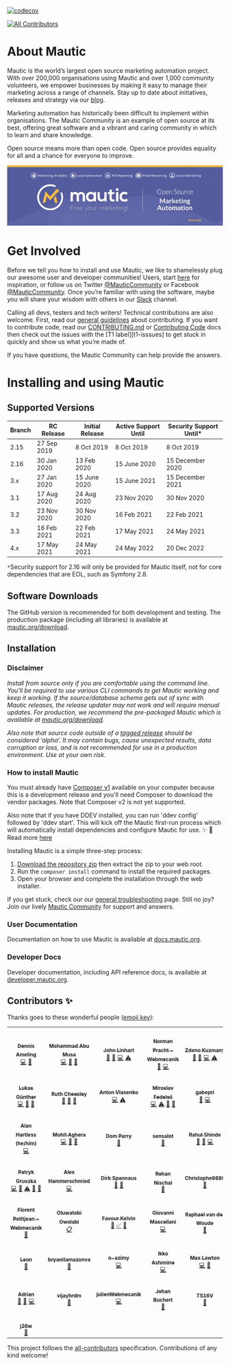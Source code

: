 [![codecov](https://codecov.io/gh/mautic/mautic/branch/features/graph/badge.svg)](https://codecov.io/gh/mautic/mautic)
<!-- ALL-CONTRIBUTORS-BADGE:START - Do not remove or modify this section -->
[![All Contributors](https://img.shields.io/badge/all_contributors-50-orange.svg?style=flat-square)](#contributors-)
<!-- ALL-CONTRIBUTORS-BADGE:END -->

About Mautic
============
Mautic is the world’s largest open source marketing automation project. With over 200,000 organisations using Mautic and over 1,000 community volunteers, we empower businesses by making it easy to manage their marketing across a range of channels. Stay up to date about initiatives, releases and strategy via our [blog][mautic-blog].

Marketing automation has historically been difficult to implement within organisations. The Mautic Community is an example of open source at its best, offering great software and a vibrant and caring community in which to learn and share knowledge.

Open source means more than open code. Open source provides equality for all and a chance for everyone to improve.

![Mautic](.github/readme_image.png "Mautic Open Source Marketing Automation")

Get Involved
=============
Before we tell you how to install and use Mautic, we like to shamelessly plug our awesome user and developer communities! Users, start [here][get-involved] for inspiration, or follow us on Twitter [@MauticCommunity][twitter] or Facebook [@MauticCommunity][facebook]. Once you’re familiar with using the software, maybe you will share your wisdom with others in our [Slack][slack] channel.

Calling all devs, testers and tech writers! Technical contributions are also welcome. First, read our [general guidelines][contributing] about contributing. If you want to contribute code, read our [CONTRIBUTING.md][contributing-md] or [Contributing Code][contribute-developer] docs then check out the issues with the [T1 label][t1-isssues] to get stuck in quickly and show us what you’re made of.

If you have questions, the Mautic Community can help provide the answers.

Installing and using Mautic
============================

## Supported Versions

| Branch | RC Release | Initial Release | Active Support Until | Security Support Until*
|--|--|--|--|--|
|2.15  | 27 Sep 2019 | 8 Oct 2019 | 8 Oct 2019 | 8 Oct 2019
|2.16  | 30 Jan 2020 | 13 Feb 2020 | 15 June 2020 | 15 December 2020
|3.x   | 27 Jan 2020 | 15 June 2020 | 15 June 2021 | 15 December 2021
|3.1   | 17 Aug 2020 | 24 Aug 2020 | 23 Nov 2020 | 30 Nov 2020
|3.2   | 23 Nov 2020 | 30 Nov 2020 | 16 Feb 2021 | 22 Feb 2021
|3.3   | 16 Feb 2021 | 22 Feb 2021 | 17 May 2021 | 24 May 2021
|4.x   | 17 May 2021 | 24 May 2021 | 24 May 2022 | 20 Dec 2022

`*`Security support for 2.16 will only be provided for Mautic itself, not for core dependencies that are EOL, such as Symfony 2.8.

## Software Downloads
The GitHub version is recommended for both development and testing. The production package (including all libraries) is available at [mautic.org/download][download-mautic].

## Installation
### Disclaimer
*Install from source only if you are comfortable using the command line. You'll be required to use various CLI commands to get Mautic working and keep it working. If the source/database schema gets out of sync with Mautic releases, the release updater may not work and will require manual updates. For production, we recommend the pre-packaged Mautic which is available at [mautic.org/download][download-mautic].*

*Also note that source code outside of a [tagged release][tagged-release] should be considered ‘alpha’. It may contain bugs, cause unexpected results, data corruption or loss, and is not recommended for use in a production environment. Use at your own risk.*

### How to install Mautic
You must already have [Composer v1][composer-v1] available on your computer because this is a development release and you'll need Composer to download the vendor packages. Note that Composer v2 is not yet supported.

Also note that if you have DDEV installed, you can run 'ddev config' followed by 'ddev start'. This will kick off the Mautic first-run process which will automatically install dependencies and configure Mautic for use. ✨ 🚀 Read more [here][ddev-mautic]

Installing Mautic is a simple three-step process:

1. [Download the repository zip][download-zip] then extract the zip to your web root.
2. Run the `composer install` command to install the required packages.
3. Open your browser and complete the installation through the web installer.

If you get stuck, check our our [general troubleshooting][troubleshooting] page. Still no joy? Join our lively [Mautic Community][community] for support and answers.

### User Documentation
Documentation on how to use Mautic is available at [docs.mautic.org][mautic-docs].

### Developer Docs
Developer documentation, including API reference docs, is available at [developer.mautic.org][dev-docs].


## Contributors ✨

Thanks goes to these wonderful people ([emoji key](https://allcontributors.org/docs/en/emoji-key)):

<!-- ALL-CONTRIBUTORS-LIST:START - Do not remove or modify this section -->
<!-- prettier-ignore-start -->
<!-- markdownlint-disable -->
<table>
  <tr>
    <td align="center"><a href="https://twitter.com/dennisameling"><img src="https://avatars.githubusercontent.com/u/17739158?v=4?s=100" width="100px;" alt=""/><br /><sub><b>Dennis Ameling</b></sub></a><br /><a href="https://github.com/mautic/mautic/commits?author=dennisameling" title="Code">💻</a> <a href="#userTesting-dennisameling" title="User Testing">📓</a></td>
    <td align="center"><a href="https://steercampaign.com"><img src="https://avatars.githubusercontent.com/u/12627658?v=4?s=100" width="100px;" alt=""/><br /><sub><b>Mohammad Abu Musa</b></sub></a><br /><a href="https://github.com/mautic/mautic/commits?author=mabumusa1" title="Code">💻</a> <a href="#userTesting-mabumusa1" title="User Testing">📓</a> <a href="https://github.com/mautic/mautic/pulls?q=is%3Apr+reviewed-by%3Amabumusa1" title="Reviewed Pull Requests">👀</a></td>
    <td align="center"><a href="http://johnlinhart.com"><img src="https://avatars.githubusercontent.com/u/1235442?v=4?s=100" width="100px;" alt=""/><br /><sub><b>John Linhart</b></sub></a><br /><a href="#userTesting-escopecz" title="User Testing">📓</a> <a href="https://github.com/mautic/mautic/pulls?q=is%3Apr+reviewed-by%3Aescopecz" title="Reviewed Pull Requests">👀</a> <a href="https://github.com/mautic/mautic/commits?author=escopecz" title="Code">💻</a> <a href="https://github.com/mautic/mautic/commits?author=escopecz" title="Tests">⚠️</a></td>
    <td align="center"><a href="https://www.webmecanik.com"><img src="https://avatars.githubusercontent.com/u/14075239?v=4?s=100" width="100px;" alt=""/><br /><sub><b>Norman Pracht - Webmecanik</b></sub></a><br /><a href="#userTesting-npracht" title="User Testing">📓</a> <a href="https://github.com/mautic/mautic/commits?author=npracht" title="Code">💻</a></td>
    <td align="center"><a href="https://webmecanik.com"><img src="https://avatars.githubusercontent.com/u/462477?v=4?s=100" width="100px;" alt=""/><br /><sub><b>Zdeno Kuzmany</b></sub></a><br /><a href="#userTesting-kuzmany" title="User Testing">📓</a> <a href="https://github.com/mautic/mautic/pulls?q=is%3Apr+reviewed-by%3Akuzmany" title="Reviewed Pull Requests">👀</a> <a href="https://github.com/mautic/mautic/commits?author=kuzmany" title="Code">💻</a> <a href="https://github.com/mautic/mautic/commits?author=kuzmany" title="Tests">⚠️</a></td>
    <td align="center"><a href="https://github.com/stevedrobinson"><img src="https://avatars.githubusercontent.com/u/866855?v=4?s=100" width="100px;" alt=""/><br /><sub><b>Steve Robinson</b></sub></a><br /><a href="#userTesting-stevedrobinson" title="User Testing">📓</a> <a href="https://github.com/mautic/mautic/issues?q=author%3Astevedrobinson" title="Bug reports">🐛</a></td>
    <td align="center"><a href="https://github.com/snoblucha"><img src="https://avatars.githubusercontent.com/u/265586?v=4?s=100" width="100px;" alt=""/><br /><sub><b>Petr Šnobl</b></sub></a><br /><a href="https://github.com/mautic/mautic/commits?author=snoblucha" title="Code">💻</a> <a href="https://github.com/mautic/mautic/issues?q=author%3Asnoblucha" title="Bug reports">🐛</a></td>
  </tr>
  <tr>
    <td align="center"><a href="https://github.com/luguenth"><img src="https://avatars.githubusercontent.com/u/9964009?v=4?s=100" width="100px;" alt=""/><br /><sub><b>Lukas Günther</b></sub></a><br /><a href="https://github.com/mautic/mautic/commits?author=luguenth" title="Code">💻</a> <a href="https://github.com/mautic/mautic/commits?author=luguenth" title="Documentation">📖</a> <a href="#userTesting-luguenth" title="User Testing">📓</a></td>
    <td align="center"><a href="https://www.ruthcheesley.co.uk"><img src="https://avatars.githubusercontent.com/u/2930593?v=4?s=100" width="100px;" alt=""/><br /><sub><b>Ruth Cheesley</b></sub></a><br /><a href="#userTesting-rcheesley" title="User Testing">📓</a> <a href="https://github.com/mautic/mautic/pulls?q=is%3Apr+reviewed-by%3Archeesley" title="Reviewed Pull Requests">👀</a> <a href="https://github.com/mautic/mautic/commits?author=rcheesley" title="Documentation">📖</a></td>
    <td align="center"><a href="https://github.com/anton-vlasenko"><img src="https://avatars.githubusercontent.com/u/43744263?v=4?s=100" width="100px;" alt=""/><br /><sub><b>Anton Vlasenko</b></sub></a><br /><a href="https://github.com/mautic/mautic/commits?author=anton-vlasenko" title="Code">💻</a> <a href="https://github.com/mautic/mautic/commits?author=anton-vlasenko" title="Tests">⚠️</a></td>
    <td align="center"><a href="https://www.linkedin.com/in/miroslavfedeles"><img src="https://avatars.githubusercontent.com/u/6388925?v=4?s=100" width="100px;" alt=""/><br /><sub><b>Miroslav Fedeleš</b></sub></a><br /><a href="https://github.com/mautic/mautic/commits?author=fedys" title="Code">💻</a> <a href="https://github.com/mautic/mautic/commits?author=fedys" title="Tests">⚠️</a> <a href="#userTesting-fedys" title="User Testing">📓</a> <a href="https://github.com/mautic/mautic/pulls?q=is%3Apr+reviewed-by%3Afedys" title="Reviewed Pull Requests">👀</a></td>
    <td align="center"><a href="https://github.com/gabepri"><img src="https://avatars.githubusercontent.com/u/73728034?v=4?s=100" width="100px;" alt=""/><br /><sub><b>gabepri</b></sub></a><br /><a href="https://github.com/mautic/mautic/issues?q=author%3Agabepri" title="Bug reports">🐛</a> <a href="https://github.com/mautic/mautic/commits?author=gabepri" title="Code">💻</a></td>
    <td align="center"><a href="https://incentfit.com"><img src="https://avatars.githubusercontent.com/u/13243272?v=4?s=100" width="100px;" alt=""/><br /><sub><b>incentfit</b></sub></a><br /><a href="#userTesting-incentfit" title="User Testing">📓</a></td>
    <td align="center"><a href="http://drahy.net"><img src="https://avatars.githubusercontent.com/u/12815758?v=4?s=100" width="100px;" alt=""/><br /><sub><b>Lukáš Drahý</b></sub></a><br /><a href="https://github.com/mautic/mautic/commits?author=hluchas" title="Code">💻</a> <a href="https://github.com/mautic/mautic/pulls?q=is%3Apr+reviewed-by%3Ahluchas" title="Reviewed Pull Requests">👀</a></td>
  </tr>
  <tr>
    <td align="center"><a href="https://about.me/alanhartless"><img src="https://avatars.githubusercontent.com/u/63312?v=4?s=100" width="100px;" alt=""/><br /><sub><b>Alan Hartless (he/him)</b></sub></a><br /><a href="https://github.com/mautic/mautic/commits?author=alanhartless" title="Code">💻</a></td>
    <td align="center"><a href="http://mohitaghera.in"><img src="https://avatars.githubusercontent.com/u/2618452?v=4?s=100" width="100px;" alt=""/><br /><sub><b>Mohit Aghera</b></sub></a><br /><a href="https://github.com/mautic/mautic/commits?author=mohit-rocks" title="Code">💻</a> <a href="#userTesting-mohit-rocks" title="User Testing">📓</a> <a href="https://github.com/mautic/mautic/pulls?q=is%3Apr+reviewed-by%3Amohit-rocks" title="Reviewed Pull Requests">👀</a></td>
    <td align="center"><a href="https://github.com/domparry"><img src="https://avatars.githubusercontent.com/u/19376765?v=4?s=100" width="100px;" alt=""/><br /><sub><b>Dom Parry</b></sub></a><br /><a href="#userTesting-domparry" title="User Testing">📓</a></td>
    <td align="center"><a href="https://github.com/sensalot"><img src="https://avatars.githubusercontent.com/u/6697244?v=4?s=100" width="100px;" alt=""/><br /><sub><b>sensalot</b></sub></a><br /><a href="#userTesting-sensalot" title="User Testing">📓</a></td>
    <td align="center"><a href="https://github.com/shinde-rahul"><img src="https://avatars.githubusercontent.com/u/1046788?v=4?s=100" width="100px;" alt=""/><br /><sub><b>Rahul Shinde</b></sub></a><br /><a href="https://github.com/mautic/mautic/pulls?q=is%3Apr+reviewed-by%3Ashinde-rahul" title="Reviewed Pull Requests">👀</a> <a href="#userTesting-shinde-rahul" title="User Testing">📓</a> <a href="https://github.com/mautic/mautic/commits?author=shinde-rahul" title="Code">💻</a></td>
    <td align="center"><a href="https://github.com/jos0405"><img src="https://avatars.githubusercontent.com/u/4246909?v=4?s=100" width="100px;" alt=""/><br /><sub><b>jos0405</b></sub></a><br /><a href="https://github.com/mautic/mautic/commits?author=jos0405" title="Code">💻</a> <a href="#userTesting-jos0405" title="User Testing">📓</a></td>
    <td align="center"><a href="http://veenhof.be"><img src="https://avatars.githubusercontent.com/u/161341?v=4?s=100" width="100px;" alt=""/><br /><sub><b>Nick Veenhof</b></sub></a><br /><a href="https://github.com/mautic/mautic/pulls?q=is%3Apr+reviewed-by%3Anickveenhof" title="Reviewed Pull Requests">👀</a></td>
  </tr>
  <tr>
    <td align="center"><a href="https://github.com/patrykgruszka"><img src="https://avatars.githubusercontent.com/u/8580942?v=4?s=100" width="100px;" alt=""/><br /><sub><b>Patryk Gruszka</b></sub></a><br /><a href="https://github.com/mautic/mautic/commits?author=patrykgruszka" title="Code">💻</a> <a href="https://github.com/mautic/mautic/commits?author=patrykgruszka" title="Documentation">📖</a> <a href="https://github.com/mautic/mautic/commits?author=patrykgruszka" title="Tests">⚠️</a> <a href="https://github.com/mautic/mautic/pulls?q=is%3Apr+reviewed-by%3Apatrykgruszka" title="Reviewed Pull Requests">👀</a> <a href="#userTesting-patrykgruszka" title="User Testing">📓</a></td>
    <td align="center"><a href="https://hartmut.io"><img src="https://avatars.githubusercontent.com/u/20030306?v=4?s=100" width="100px;" alt=""/><br /><sub><b>Alex Hammerschmied</b></sub></a><br /><a href="https://github.com/mautic/mautic/commits?author=alexhammerschmied" title="Code">💻</a></td>
    <td align="center"><a href="https://www.twentyzen.com"><img src="https://avatars.githubusercontent.com/u/1241376?v=4?s=100" width="100px;" alt=""/><br /><sub><b>Dirk Spannaus</b></sub></a><br /><a href="https://github.com/mautic/mautic/issues?q=author%3Adsp76" title="Bug reports">🐛</a> <a href="#userTesting-dsp76" title="User Testing">📓</a></td>
    <td align="center"><a href="http://www.linkedin.com/in/rehannischal"><img src="https://avatars.githubusercontent.com/u/43839944?v=4?s=100" width="100px;" alt=""/><br /><sub><b>Rehan Nischal</b></sub></a><br /><a href="https://github.com/mautic/mautic/issues?q=author%3ARehanNischal" title="Bug reports">🐛</a></td>
    <td align="center"><a href="https://github.com/Christophe9880"><img src="https://avatars.githubusercontent.com/u/82932885?v=4?s=100" width="100px;" alt=""/><br /><sub><b>Christophe9880</b></sub></a><br /><a href="#userTesting-Christophe9880" title="User Testing">📓</a></td>
    <td align="center"><a href="https://github.com/dadarya0"><img src="https://avatars.githubusercontent.com/u/48244990?v=4?s=100" width="100px;" alt=""/><br /><sub><b>Saurabh Gupta</b></sub></a><br /><a href="https://github.com/mautic/mautic/commits?author=dadarya0" title="Code">💻</a> <a href="https://github.com/mautic/mautic/pulls?q=is%3Apr+reviewed-by%3Adadarya0" title="Reviewed Pull Requests">👀</a></td>
    <td align="center"><a href="https://github.com/ts-navghane"><img src="https://avatars.githubusercontent.com/u/54406786?v=4?s=100" width="100px;" alt=""/><br /><sub><b>Tejas Navghane</b></sub></a><br /><a href="https://github.com/mautic/mautic/commits?author=ts-navghane" title="Tests">⚠️</a> <a href="https://github.com/mautic/mautic/commits?author=ts-navghane" title="Code">💻</a> <a href="#userTesting-ts-navghane" title="User Testing">📓</a> <a href="https://github.com/mautic/mautic/pulls?q=is%3Apr+reviewed-by%3Ats-navghane" title="Reviewed Pull Requests">👀</a></td>
  </tr>
  <tr>
    <td align="center"><a href="https://www.webmecanik.com"><img src="https://avatars.githubusercontent.com/u/49391402?v=4?s=100" width="100px;" alt=""/><br /><sub><b>Florent Petitjean - Webmecanik</b></sub></a><br /><a href="#userTesting-florentpetitjean" title="User Testing">📓</a></td>
    <td align="center"><a href="https://github.com/tobsowo"><img src="https://avatars.githubusercontent.com/u/5642737?v=4?s=100" width="100px;" alt=""/><br /><sub><b>Oluwatobi Owolabi</b></sub></a><br /><a href="#eventOrganizing-tobsowo" title="Event Organizing">📋</a></td>
    <td align="center"><a href="https://www.linkedin.com/in/favour-kelvin/"><img src="https://avatars.githubusercontent.com/u/39309699?v=4?s=100" width="100px;" alt=""/><br /><sub><b>Favour Kelvin</b></sub></a><br /><a href="https://github.com/mautic/mautic/commits?author=fakela" title="Documentation">📖</a> <a href="#tutorial-fakela" title="Tutorials">✅</a> <a href="#talk-fakela" title="Talks">📢</a></td>
    <td align="center"><a href="http://poisson.phc.dm.unipi.it/~mascellani"><img src="https://avatars.githubusercontent.com/u/101675?v=4?s=100" width="100px;" alt=""/><br /><sub><b>Giovanni Mascellani</b></sub></a><br /><a href="https://github.com/mautic/mautic/commits?author=giomasce" title="Code">💻</a></td>
    <td align="center"><a href="https://github.com/RaphaelWoude"><img src="https://avatars.githubusercontent.com/u/47354694?v=4?s=100" width="100px;" alt=""/><br /><sub><b>Raphael van der Woude</b></sub></a><br /><a href="#userTesting-RaphaelWoude" title="User Testing">📓</a></td>
    <td align="center"><a href="https://github.com/mannp"><img src="https://avatars.githubusercontent.com/u/4335298?v=4?s=100" width="100px;" alt=""/><br /><sub><b>mannp</b></sub></a><br /><a href="https://github.com/mautic/mautic/issues?q=author%3Amannp" title="Bug reports">🐛</a> <a href="#userTesting-mannp" title="User Testing">📓</a></td>
    <td align="center"><a href="https://github.com/MarketSmart"><img src="https://avatars.githubusercontent.com/u/85239715?v=4?s=100" width="100px;" alt=""/><br /><sub><b>MarketSmart</b></sub></a><br /><a href="https://github.com/mautic/mautic/commits?author=MarketSmart" title="Code">💻</a></td>
  </tr>
  <tr>
    <td align="center"><a href="http://www.leuchtfeuer.com"><img src="https://avatars.githubusercontent.com/u/55587275?v=4?s=100" width="100px;" alt=""/><br /><sub><b>Leon</b></sub></a><br /><a href="#userTesting-oltmanns-leuchtfeuer" title="User Testing">📓</a></td>
    <td align="center"><a href="https://github.com/bryanitamazonva"><img src="https://avatars.githubusercontent.com/u/79956709?v=4?s=100" width="100px;" alt=""/><br /><sub><b>bryanitamazonva</b></sub></a><br /><a href="https://github.com/mautic/mautic/issues?q=author%3Abryanitamazonva" title="Bug reports">🐛</a></td>
    <td align="center"><a href="https://github.com/n-azimy"><img src="https://avatars.githubusercontent.com/u/86242419?v=4?s=100" width="100px;" alt=""/><br /><sub><b>n-azimy</b></sub></a><br /><a href="https://github.com/mautic/mautic/commits?author=n-azimy" title="Code">💻</a></td>
    <td align="center"><a href="https://bandism.net/"><img src="https://avatars.githubusercontent.com/u/22633385?v=4?s=100" width="100px;" alt=""/><br /><sub><b>Ikko Ashimine</b></sub></a><br /><a href="https://github.com/mautic/mautic/commits?author=eltociear" title="Code">💻</a></td>
    <td align="center"><a href="https://github.com/maxlawton"><img src="https://avatars.githubusercontent.com/u/1194823?v=4?s=100" width="100px;" alt=""/><br /><sub><b>Max Lawton</b></sub></a><br /><a href="https://github.com/mautic/mautic/commits?author=maxlawton" title="Code">💻</a> <a href="https://github.com/mautic/mautic/commits?author=maxlawton" title="Documentation">📖</a></td>
    <td align="center"><a href="https://github.com/rohitpavaskar"><img src="https://avatars.githubusercontent.com/u/15215575?v=4?s=100" width="100px;" alt=""/><br /><sub><b>Rohit Pavaskar</b></sub></a><br /><a href="https://github.com/mautic/mautic/commits?author=rohitpavaskar" title="Code">💻</a></td>
    <td align="center"><a href="https://www.udemy.com/certificate/UC-5CZA2NJ8/"><img src="https://avatars.githubusercontent.com/u/22201881?v=4?s=100" width="100px;" alt=""/><br /><sub><b>Disha P</b></sub></a><br /><a href="https://github.com/mautic/mautic/commits?author=disha-pishavadia24" title="Code">💻</a></td>
  </tr>
  <tr>
    <td align="center"><a href="http://www.idea2.ch"><img src="https://avatars.githubusercontent.com/u/13075514?v=4?s=100" width="100px;" alt=""/><br /><sub><b>Adrian</b></sub></a><br /><a href="https://github.com/mautic/mautic/pulls?q=is%3Apr+reviewed-by%3Aadiux" title="Reviewed Pull Requests">👀</a> <a href="#userTesting-adiux" title="User Testing">📓</a> <a href="https://github.com/mautic/mautic/commits?author=adiux" title="Code">💻</a></td>
    <td align="center"><a href="https://github.com/vijayhrdm"><img src="https://avatars.githubusercontent.com/u/9714242?v=4?s=100" width="100px;" alt=""/><br /><sub><b>vijayhrdm</b></sub></a><br /><a href="https://github.com/mautic/mautic/issues?q=author%3Avijayhrdm" title="Bug reports">🐛</a></td>
    <td align="center"><a href="https://github.com/julienWebmecanik"><img src="https://avatars.githubusercontent.com/u/79137416?v=4?s=100" width="100px;" alt=""/><br /><sub><b>julienWebmecanik</b></sub></a><br /><a href="https://github.com/mautic/mautic/commits?author=julienWebmecanik" title="Code">💻</a></td>
    <td align="center"><a href="https://github.com/johbuch"><img src="https://avatars.githubusercontent.com/u/31535432?v=4?s=100" width="100px;" alt=""/><br /><sub><b>Johan Buchert</b></sub></a><br /><a href="#userTesting-johbuch" title="User Testing">📓</a></td>
    <td align="center"><a href="https://github.com/TS16V"><img src="https://avatars.githubusercontent.com/u/38064792?v=4?s=100" width="100px;" alt=""/><br /><sub><b>TS16V</b></sub></a><br /><a href="https://github.com/mautic/mautic/issues?q=author%3ATS16V" title="Bug reports">🐛</a></td>
    <td align="center"><a href="https://github.com/rafalsk"><img src="https://avatars.githubusercontent.com/u/9338163?v=4?s=100" width="100px;" alt=""/><br /><sub><b>rafalsk</b></sub></a><br /><a href="https://github.com/mautic/mautic/issues?q=author%3Arafalsk" title="Bug reports">🐛</a></td>
    <td align="center"><a href="https://jonathanphoto.fr"><img src="https://avatars.githubusercontent.com/u/55917666?v=4?s=100" width="100px;" alt=""/><br /><sub><b>Jonathan Dahan</b></sub></a><br /><a href="https://github.com/mautic/mautic/issues?q=author%3Ajonathandhn" title="Bug reports">🐛</a></td>
  </tr>
  <tr>
    <td align="center"><a href="http://twitter.com/j26w"><img src="https://avatars.githubusercontent.com/u/1260184?v=4?s=100" width="100px;" alt=""/><br /><sub><b>j26w</b></sub></a><br /><a href="#userTesting-j26w" title="User Testing">📓</a></td>
  </tr>
</table>

<!-- markdownlint-restore -->
<!-- prettier-ignore-end -->

<!-- ALL-CONTRIBUTORS-LIST:END -->

This project follows the [all-contributors][all-contributors] specification. Contributions of any kind welcome!

[mautic-blog]: <https://www.mautic.org/blog>
[get-involved]: <https://www.mautic.org/community/get-involved>
[twitter]: <https://twitter.com/MauticCommunity>
[facebook]: <https://www.facebook.com/MauticCommunity/>
[slack]: <https://www.mautic.org/community/get-involved/communication-channels>
[contributing]: <https://contribute.mautic.org/contributing-to-mautic>
[contributing-md]: <https://github.com/mautic/mautic/blob/feature/.github/CONTRIBUTING.md>
[contribute-developer]: <https://contribute.mautic.org/contributing-to-mautic/developer>
[t1-issues]: <https://github.com/mautic/mautic/issues?q=is%3Aissue+is%3Aopen+label%3AT1>
[download-mautic]: <https://www.mautic.org/download>
[tagged-release]: <https://github.com/mautic/mautic/releases>
[composer-v1]: <http://getcomposer.org/>
[download-zip]: <https://github.com/mautic/mautic/archive/refs/heads/features.zip>
[ddev-mautic]: <https://kb.mautic.org/knowledgebase/development/how-to-install-mautic-using-ddev>
[troubleshooting]: <https://docs.mautic.org/en/troubleshooting>
[community]: <https://www.mautic.org/community>
[mautic-docs]: <https://docs.mautic.org>
[dev-docs]: <https://developer.mautic.org>
[all-contributors]: <https://github.com/all-contributors/all-contributors>
